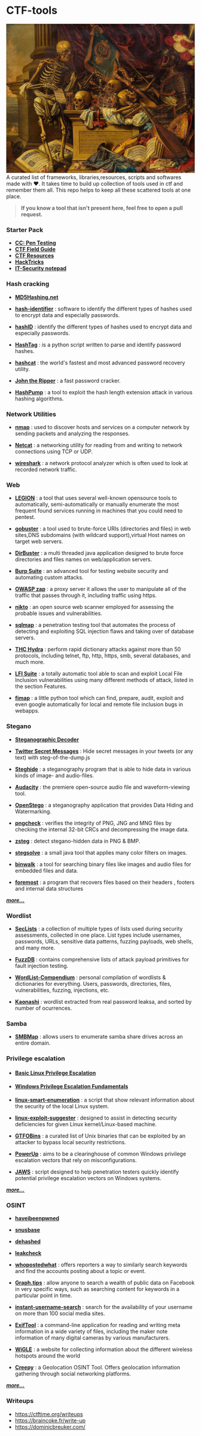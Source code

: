 # CTF-tools
![Memento mori](memento_mori.jpeg)
A curated list of frameworks, libraries,resources, scripts and softwares made with :heart:.
It takes time to build up collection of tools used in ctf and remember them all. This repo helps to keep all these scattered tools at one place.
> **If you know a tool that isn't present here, feel free to open a pull request.**

### Starter Pack
* **[CC: Pen Testing](https://tryhackme.com/room/ccpentesting)**
* **[CTF Field Guide](https://trailofbits.github.io/ctf/)**
* **[CTF Resources](http://ctfs.github.io/resources/)**
* **[HackTricks](https://book.hacktricks.xyz/)**
* **[IT-Security notepad](https://xapax.gitbooks.io/security/content/)**

### Hash cracking
* **[MD5Hashing.net](https://md5hashing.net/)**

* **[hash-identifier](https://github.com/blackploit/hash-identifier)** : software to identify the different types of hashes used to encrypt data and especially passwords.
  
* **[hashID](https://github.com/psypanda/hashID)** : identify the different types of hashes used to encrypt data and especially passwords.

* **[HashTag](https://github.com/SmeegeSec/HashTag)** : is a python script written to parse and identify password hashes.

* **[hashcat](https://github.com/hashcat/hashcat)** : the world's fastest and most advanced password recovery utility.

* **[John the Ripper](https://github.com/magnumripper/JohnTheRipper)** : a fast password cracker.

* **[HashPump](https://github.com/bwall/HashPump)** : a tool to exploit the hash length extension attack in various hashing algorithms.


### Network Utilities
* **[nmap](https://github.com/nmap/nmap)** : used to discover hosts and services on a computer network by sending packets and analyzing the responses. 


* **[Netcat](http://netcat.sourceforge.net/)** : a networking utility for reading from and writing to network connections using TCP or UDP.

* **[wireshark](https://www.wireshark.org/#download)** : a network protocol analyzer which is often used to look at recorded network traffic. 

### Web
* **[LEGION](https://github.com/carlospolop/legion)** : a tool that uses several well-known opensource tools to automatically, semi-automatically or manually enumerate the most frequent found services running in machines that you could need to pentest.
  
* **[gobuster](https://github.com/OJ/gobuster)** : a tool used to brute-force URIs (directories and files) in web sites,DNS subdomains (with wildcard support),virtual Host names on target web servers.

* **[DirBuster](https://gitlab.com/kalilinux/packages/dirbuster)** : a multi threaded java application designed to brute force directories and files names on web/application servers.
* **[Burp Suite](https://portswigger.net/burp)** : an advanced tool for testing website security and automating custom attacks. 

* **[OWASP zap](https://www.zaproxy.org/download/)** : a proxy server it allows the user to manipulate all of the traffic that passes through it, including traffic using https. 
  
* **[nikto](https://github.com/sullo/nikto)** : an open source web scanner employed for assessing the probable issues and vulnerabilities.
  
* **[sqlmap](https://github.com/sqlmapproject/sqlmap)** : a penetration testing tool that automates the process of detecting and exploiting SQL injection flaws and taking over of database servers.

* **[THC Hydra](https://github.com/vanhauser-thc/thc-hydra)** : perform rapid dictionary attacks against more than 50 protocols, including telnet, ftp, http, https, smb, several databases, and much more.

* **[LFI Suite](https://github.com/D35m0nd142/LFISuite)** : a totally automatic tool able to scan and exploit Local File Inclusion vulnerabilities using many different methods of attack, listed in the section Features.

* **[fimap](https://github.com/kurobeats/fimap)** : a little python tool which can find, prepare, audit, exploit and even google automatically for local and remote file inclusion bugs in webapps.

### Stegano
* **[Steganographic Decoder](https://futureboy.us/stegano/decinput.html)**

* **[Twitter Secret Messages](https://holloway.nz/steg/)** : Hide secret messages in your tweets (or any text) with steg-of-the-dump.js

* **[Steghide](https://github.com/StefanoDeVuono/steghide)** : a steganography program that is able to hide data in various kinds of image- and audio-files.
* **[Audacity](https://www.audacityteam.org/download/)** : the premiere open-source audio file and waveform-viewing tool.
* **[OpenStego](https://github.com/syvaidya/openstego)** : a steganography application that provides Data Hiding and Watermarking.

* **[pngcheck](https://github.com/syvaidya/openstego)** : verifies the integrity of PNG, JNG and MNG files by checking the internal 32-bit CRCs and decompressing the image data.

* **[zsteg](https://github.com/zed-0xff/zsteg)** : detect stegano-hidden data in PNG & BMP.

* **[stegsolve](https://github.com/eugenekolo/sec-tools/tree/master/stego/stegsolve/stegsolve)** : a small java tool that applies many color filters on images.
  
* **[binwalk](https://github.com/ReFirmLabs/binwalk)** : a tool for searching binary files like images and audio files for embedded files and data.

* **[foremost](https://github.com/korczis/foremost)** : a program that recovers files based on their headers , footers and internal data structures
  
_**[more...](https://github.com/DominicBreuker/stego-toolkit)**_


### Wordlist

* **[SecLists](https://github.com/danielmiessler/SecLists)** : a collection of multiple types of lists used during security assessments, collected in one place. List types include usernames, passwords, URLs, sensitive data patterns, fuzzing payloads, web shells, and many more.


* **[FuzzDB](https://github.com/fuzzdb-project/fuzzdb)** : contains comprehensive lists of attack payload primitives for fault injection testing.

* **[WordList-Compendium](https://github.com/Dormidera/WordList-Compendium)** : personal compilation of wordlists & dictionaries for everything. Users, passwords, directories, files, vulnerabilities, fuzzing, injections, etc.

* **[Kaonashi](https://github.com/kaonashi-passwords/Kaonashi)** : wordlist extracted from real password leaksa, and sorted by number of ocurrences.



### Samba
* **[SMBMap](https://github.com/ShawnDEvans/smbmap)** : allows users to enumerate samba share drives across an entire domain. 


### Privilege escalation
* #### **[Basic Linux Privilege Escalation](https://blog.g0tmi1k.com/2011/08/basic-linux-privilege-escalation/)**
* #### **[Windows Privilege Escalation Fundamentals](https://www.fuzzysecurity.com/tutorials/16.html)**


* **[linux-smart-enumeration](https://github.com/diego-treitos/linux-smart-enumeration)** : a script that show relevant information about the security of the local Linux system.


* **[linux-exploit-suggester](https://github.com/mzet-/linux-exploit-suggester)** : designed to assist in detecting security deficiencies for given Linux kernel/Linux-based machine. 


* **[GTFOBins](https://gtfobins.github.io/)** : a curated list of Unix binaries that can be exploited by an attacker to bypass local security restrictions.

* **[PowerUp](https://github.com/PowerShellMafia/PowerSploit/tree/master/Privesc)** : aims to be a clearinghouse of common Windows privilege escalation vectors that rely on misconfigurations.


* **[JAWS](https://github.com/411Hall/JAWS)** : script designed to help penetration testers quickly identify potential privilege escalation vectors on Windows systems.

_**[more...](https://github.com/m0nad/awesome-privilege-escalation)**_


### OSINT
* **[haveibeenpwned](https://haveibeenpwned.com/)**
* **[snusbase](https://snusbase.com)**
* **[dehashed](https://www.dehashed.com)**
* **[leakcheck](https://leakcheck.net/)**
  
* **[whopostedwhat](https://whopostedwhat.com/)** : offers reporters a way to similarly search keywords and find the accounts posting about a topic or event. 
  
* **[Graph.tips](https://graph.tips/beta/)** : allow anyone to search a wealth of public data on Facebook in very specific ways, such as searching content for keywords in a particular point in time.
* **[instant-username-search](https://instantusername.com/)** : search for the availability of your username on more than 100 social media sites.
* **[ExifTool](https://github.com/exiftool/exiftool)** : a command-line application for reading and writing meta information in a wide variety of files, including the maker note information of many digital cameras by various manufacturers.

* **[WiGLE](https://wigle.net/)** : a website for collecting information about the different wireless hotspots around the world
  
* **[Creepy](http://www.geocreepy.com/)** : a Geolocation OSINT Tool. Offers geolocation information gathering through social networking platforms.

_**[more...](https://osintframework.com/)**_

### Writeups 
* https://ctftime.org/writeups
* https://braincoke.fr/write-up
* https://dominicbreuker.com/


